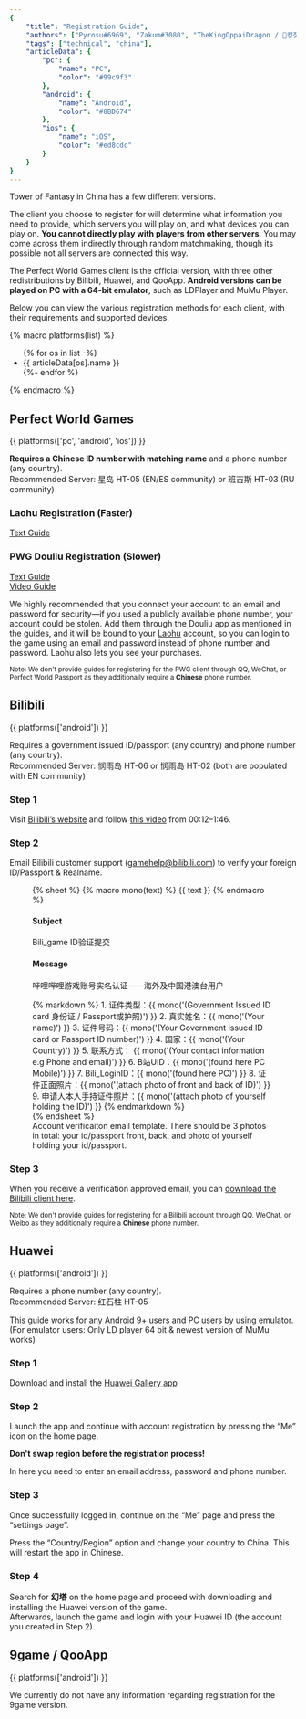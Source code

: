 ```yaml
---
{
	"title": "Registration Guide",
	"authors": ["Pyrosu#6969", "Zakum#3080", "TheKingOppaiDragon / 👑킹젖가슴드래곤👑#5969"],
	"tags": ["technical", "china"],
	"articleData": {
		"pc": {
			"name": "PC",
			"color": "#99c9f3"
		},
		"android": {
			"name": "Android",
			"color": "#8BD674"
		},
		"ios": {
			"name": "iOS",
			"color": "#ed8cdc"
		}
	}
}
---
```


Tower of Fantasy in China has a few different versions.

The client you choose to register for will determine what information you need to provide, which servers you will play on, and what devices you can play on. **You cannot directly play with players from other servers**. You may come across them indirectly through random matchmaking, though its possible not all servers are connected this way.

The Perfect World Games client is the official version, with three other redistributions by Bilibili, Huawei, and QooApp. **Android versions can be played on PC with a 64-bit emulator**, such as LDPlayer and MuMu Player.

Below you can view the various registration methods for each client, with their requirements and supported devices.

{% macro platforms(list) %}
<ul class="cluster gap-xs">
{% for os in list -%}
	<li class="chip" data-variant="blackout" style="color: {{ articleData[os].color }};">{{ articleData[os].name }}</li>
{%- endfor %}
</ul>
{% endmacro %}

## Perfect World Games
{{ platforms(['pc', 'android', 'ios']) }}

**Requires a Chinese ID number with matching name** and a phone number (any country).  
Recommended Server: 星岛 HT-05 (EN/ES community) or 班吉斯 HT-03 (RU community)

### Laohu Registration (Faster)
[Text Guide](https://docs.google.com/document/d/1N7UsgrplqUIL3plYk9gQJzYPECwJ5QP1r2zPNXBbsJU)

### PWG Douliu Registration (Slower)
[Text Guide](https://docs.google.com/spreadsheets/d/19BjfRHMYR04GPEPGKhngnAFaPuesCD4dFk26Q8XplEk/edit#gid=2112692818)  
[Video Guide](https://www.youtube.com/watch?v=9RSegv4ntoQ)

We highly recommended that you connect your account to an email and password for security—if you used a publicly available phone number, your account could be stolen. Add them through the Douliu app as mentioned in the guides, and it will be bound to your [Laohu](https://i.laohu.com/) account, so you can login to the game using an email and password instead of phone number and password. Laohu also lets you see your purchases.

<small>Note: We don't provide guides for registering for the PWG client through QQ, WeChat, or Perfect World Passport as they additionally require a **Chinese** phone number.</small>

## Bilibili
{{ platforms(['android']) }}

Requires a government issued ID/passport (any country) and phone number (any country).  
Recommended Server: 悯雨岛 HT-06 or 悯雨岛 HT-02 (both are populated with EN community)

### Step 1
Visit [Bilibili’s website](https://www.bilibili.com/) and follow [this video](https://youtu.be/HByc8KNjiD4?t=12) from 00:12–1:46.

### Step 2
Email Bilibili customer support ([gamehelp@bilibili.com](mailto:gamehelp@bilibili.com)) to verify your foreign ID/Passport & Realname.

<figure class="sheet-wrapper wrapper">
{% sheet %}
{% macro mono(text) %}
<span class="text-accent font-mono text-step--1">{{ text }}</span>
{% endmacro %}

<h4 class="chip" data-variant="knockout">Subject</h4>

Bili_game ID验证提交

<h4 class="chip" data-variant="knockout">Message</h4>

哔哩哔哩游戏账号实名认证——海外及中国港澳台用户

<div class="sheet p-s" data-layer="1">
{% markdown %}
1. 证件类型：{{ mono('(Government Issued ID card 身份证 / Passport或护照)') }}
2. 真实姓名：{{ mono('(Your name)') }}
3. 证件号码：{{ mono('(Your Government issued ID card or Passport ID number)') }}
4. 国家：{{ mono('(Your Country)') }}
5. 联系方式： {{ mono('(Your contact information e.g Phone and email)') }}
6. B站UID：{{ mono('(found here PC Mobile)') }}
7. Bili_LoginID：{{ mono('(found here PC)') }}
8. 证件正面照片：{{ mono('(attach photo of front and back of ID)') }}
9. 申请人本人手持证件照片：{{ mono('(attach photo of yourself holding the ID)') }}
{% endmarkdown %}
</div>
{% endsheet %}
<figcaption>Account verificaiton email template. There should be 3 photos in total: your id/passport front, back, and photo of yourself holding your id/passport.</figcaption>
</figure>

### Step 3
When you receive a verification approved email, you can [download the Bilibili client here](https://www.biligame.com/detail/?id=105409).

<small>Note: We don't provide guides for registering for a Bilibili account through QQ, WeChat, or Weibo as they additionally require a **Chinese** phone number.</small>

## Huawei
{{ platforms(['android']) }}

Requires a phone number (any country).  
Recommended Server: 红石柱 HT-05

This guide works for any Android 9+ users and PC users by using emulator.  
(For emulator users: Only LD player 64 bit & newest version of MuMu works)

### Step 1
Download and install the [Huawei Gallery app](https://consumer.huawei.com/en/mobileservices/appgallery/)

### Step 2
Launch the app and continue with account registration by pressing the “Me” icon on the home page.

**Don't swap region before the registration process!**

In here you need to enter an email address, password and phone number.

### Step 3
Once successfully logged in, continue on the “Me” page and press the “settings page”.

Press the “Country/Region” option and change your country to China. This will restart the app in Chinese.

### Step 4

Search for **幻塔** on the home page and proceed with downloading and installing the Huawei version of the game.  
Afterwards, launch the game and login with your Huawei ID (the account you created in Step 2).

## 9game / QooApp
{{ platforms(['android']) }}

We currently do not have any information regarding registration for the 9game version.

